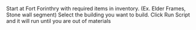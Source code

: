 Start at Fort Forinthry with required items in inventory. (Ex. Elder Frames, Stone wall segment)
Select the building you want to build.
Click Run Script and it will run until you are out of materials
